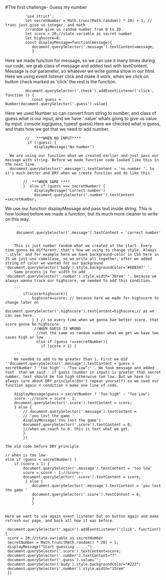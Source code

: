 #The first challenge- Guess my number

```
         'use strict';
         let secretNumber = Math.trunc(Math.random() * 20) + 1; // trunc just give us integer, and math
         //random give us random number from 0 to 20.
         let score = 20;//state variable as secret number
         let highscore=0;
         const displayMessage=function(message){
            document.querySelector('.message').textContent=message;
            }

```

Here we made function for message, so we can use it many times during our code, we grab class of message and added text with textContent. Message is our parameter, so whatever we write gonna show in our html. Here we using event listener click and make it work, when we click on button check marked as 'click' the rest is the function.

```
         document.querySelector('.check').addEventListener('click', function () {
            const guess = Number(document.querySelector('.guess').value)
```

Here we used Number so can convert from string to number, and class of guess what is our input, and we have '.value' whats going to give us value by input.
console.log(guess, typeof guess) Here we checked what is guess, and thats how we got that we need to add number.

```
         //   ***WHEN NO INPUT****
          if (!guess) {
             displayMessage('No number')

```

      We are using our function what we created earlier and just pass our message with string. Before we made function code looked like this in the next line.
      document.querySelector('.message').textContent = 'no number '. So it's much better and DRY when we create function and do like this.

```
        //  ***WHEN SAME ****
        }  else if (guess === secretNumber) {
             displayMessage('Correct number')
             document.querySelector('.number').textContent =secretNumber;

```

We use our function displayMessage and pass text inside string. This is how looked before we made a function, but its much more cleaner to write on this way.

         ```
         document.querySelector('.message').textContent = 'correct number'

```

    This is just number random what we created at the start. Every time gonna be different, that's how we using to change style. Always '.style' and for example here we have background-color in CSS here in JS we just use camelCase, so we write all together, after we added string of color we wanted for our background  'document.querySelector('body').style.backgroundColor='#60B347' '.
    Same process is for width to add 'document.querySelector('.number').style.width='30rem' ', because we always wanna track our highscore, we needed to add this condition.

    ```
        if(score>highscore){
            highscore=score; // because here we made for highscore to change later on
            document.querySelector('.highscore').textContent=highscore;// as we can see here.
            } } // so every time when we gonna hae better score, that score gonna be highscore
             //WHEN GUESS IS WRONG
              //not the same as random number what we get we have two cases high or low
              else if (guess !==secretNumber){
                if (score > 1) {

    ```
    We needed to add to be greater than 1. First we did ''document.querySelector('.message').textContent = guess > secretNumber ? 'too high' : "Too Low";''. We took message and added text  than we said : if guess (number in input) is greater than secret number, text should be too high otherwise too low. But we have to always care about DRY principle(don't repeat yourself) so we used our function again n condition n make one line of code.

```
        displayMessage(guess > secretNumber ? 'Too high' : "Too Low")
        score--;//score = score - 1;
        document.querySelector('.score').textContent = score;
        } else {
            // document.querySelector('.message').textContent =
            // 'you lost the game ' 
            displayMessage('You lost the game')
            document.querySelector('.score').textContent = 0;
            }//when we reach to 0. this is text what we get.
            }
            })

```
The old code before DRY principle

```
    // when is too low
    else if (guess < secretNumber) {
        if (score > 1) {
            document.querySelector('.message').textContent = 'too low'
            score = score - 1;//score--
            document.querySelector('.score').textContent = score;
             } else {
                document.querySelector('.message').textContent = 'you lost the game '
                document.querySelector('.score').textContent = 0;
                }
                }
```

Here we want to use again event listener but on button again and make refresh our page, and back all how it was before.

```

     document.querySelector('.again').addEventListener('click', function(){
     score = 20;//state variable as secretNumber
     secretNumber = Math.trunc(Math.random() * 20) + 1;
     displayMessage("Start guessing . . .")
     document.querySelector('.score').textContent=score;
     document.querySelector('.number').textContent="?"
     document.querySelector('.guess').value='';
     document.querySelector('body').style.backgroundColor="#222";
     document.querySelector('.number').style.width="15rem"
     })

```